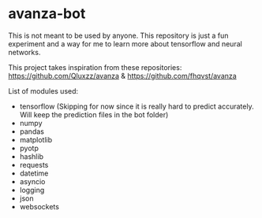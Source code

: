 # avanza-bot

This is not meant to be used by anyone. This repository is just a fun experiment and a way for me to learn more about tensorflow and neural networks.

This project takes inspiration from these repositories: https://github.com/Qluxzz/avanza & https://github.com/fhqvst/avanza

List of modules used:
- tensorflow (Skipping for now since it is really hard to predict accurately. Will keep the prediction files in the bot folder)
- numpy
- pandas
- matplotlib
- pyotp
- hashlib
- requests
- datetime
- asyncio
- logging
- json
- websockets



